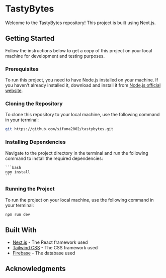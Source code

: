 # TastyBytes

Welcome to the TastyBytes repository! This project is built using Next.js.

## Getting Started

Follow the instructions below to get a copy of this project on your local machine for development and testing purposes.

### Prerequisites

To run this project, you need to have Node.js installed on your machine. If you haven't already installed it, download and install it from [Node.js official website](https://nodejs.org/).

### Cloning the Repository

To clone this repository to your local machine, use the following command in your terminal:

```bash
git https://github.com/sifuna2002/tastybytes.git
```

### Installing Dependencies
Navigate to the project directory in the terminal and run the following command to install the required dependencies:
    
    ```bash
    npm install
    ```

### Running the Project

To run the project on your local machine, use the following command in your terminal:

```bash
npm run dev
```

## Built With

* [Next.js](https://nextjs.org/) - The React framework used
* [Tailwind CSS](https://tailwindcss.com/) - The CSS framework used
* [Firebase](https://firebase.google.com/) - The database used

## Acknowledgments


